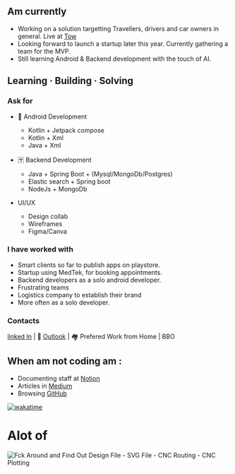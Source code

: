 ## Am currently
- Working on a solution targetting Travellers, drivers and car owners in general. Live at [Tow](https://incomparable-duckanoo-71e423.netlify.app/)
- Looking forward to launch a startup later this year. Currently gathering a team for the MVP.
- Still learning Android & Backend development with the touch of AI.

## Learning &middot; Building &middot; Solving

### Ask for
- 📱 Android Development
  - Kotlin + Jetpack compose
  - Kotlin + Xml
  - Java + Xml
    
- 🈂 Backend Development
  - Java + Spring Boot + (Mysql/MongoDb/Postgres)
  - Elastic search + Spring boot
  - NodeJs + MongoDb

- UI/UX
  - Design collab
  - Wireframes
  - Figma/Canva

### I have worked with
- Smart clients so far to publish apps on playstore.
- Startup using MedTek, for booking appointments.
- Backend developers as a solo android developer.
- Frustrating teams
- Logistics company to establish their brand
- More often as a solo developer.


### Contacts
[linked In](https://www.linkedin.com/in/brian-kidiga-b5ab9b357/) | 📧 [Outlook](kidigabrian@outlook.com) | 🏘 Prefered Work from Home | BBO

<!-- I hate Ghosting recruiters, if one bye 👋 | If I didn't make it tell me, no hard feelings. -->

## When am not coding am : 
- Documenting staff at [Notion]()
- Articles in [Medium]()
- Browsing [GitHub]()
  
[![wakatime](https://wakatime.com/badge/user/2d939469-d3f7-473e-acba-924b3edd60b4.svg)](https://wakatime.com/@2d939469-d3f7-473e-acba-924b3edd60b4)

# Alot of
![Fck Around and Find Out Design File - SVG File - CNC Routing - CNC Plotting](https://github.com/user-attachments/assets/4073e7fa-fbd8-4598-9074-c2509023ab37)
